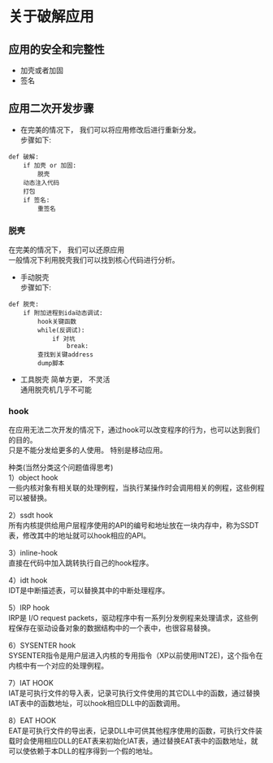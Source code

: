# 关于破解应用

## 应用的安全和完整性
- 加壳或者加固
- 签名

## 应用二次开发步骤

- 在完美的情况下， 我们可以将应用修改后进行重新分发。          
步骤如下:    
```    
def 破解:
    if 加壳 or 加固:
    	脱壳
    动态注入代码
    打包
    if 签名:
        重签名
```

###  脱壳   
在完美的情况下， 我们可以还原应用      
一般情况下利用脱壳我们可以找到核心代码进行分析。        

- 手动脱壳      
步骤如下:     
```
def 脱壳:
	if 附加进程到ida动态调试:
		hook关键函数
		while(反调试):
			if 对坑
			    break:
		查找到关键address
		dump脚本
```

- 工具脱壳
简单方更， 不灵活    
通用脱壳机几乎不可能    

### hook    
在应用无法二次开发的情况下，通过hook可以改变程序的行为，也可以达到我们的目的。      
只是不能分发给更多的人使用。  特别是移动应用。    

种类(当然分类这个问题值得思考)       
1）object hook    
一些内核对象有相关联的处理例程，当执行某操作时会调用相关的例程，这些例程可以被替换。       

2）ssdt hook             
所有内核提供给用户层程序使用的API的编号和地址放在一块内存中，称为SSDT表，修改其中的地址就可以hook相应的API。            

3）inline-hook    
直接在代码中加入跳转执行自己的hook程序。    

4）idt hook        
IDT是中断描述表，可以替换其中的中断处理程序。    

5）IRP hook          
IRP是 I/O request packets，驱动程序中有一系列分发例程来处理请求，这些例程保存在驱动设备对象的数据结构中的一个表中，也很容易替换。       

6）SYSENTER hook      
SYSENTER指令是用户层进入内核的专用指令（XP以前使用INT2E)，这个指令在内核中有一个对应的处理例程。     

7）IAT HOOK      
IAT是可执行文件的导入表，记录可执行文件使用的其它DLL中的函数，通过替换IAT表中的函数地址，可以hook相应DLL中的函数调用。       

8）EAT HOOK        
EAT是可执行文件的导出表，记录DLL中可供其他程序使用的函数，可执行文件装载时会使用相应DLL的EAT表来初始化IAT表，通过替换EAT表中的函数地址，就可以使依赖于本DLL的程序得到一个假的地址。      




